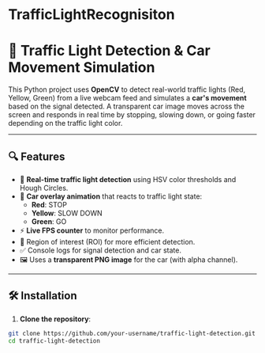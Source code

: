 # TrafficLightRecognisiton
# 🚦 Traffic Light Detection & Car Movement Simulation

This Python project uses **OpenCV** to detect real-world traffic lights (Red, Yellow, Green) from a live webcam feed and simulates a **car's movement** based on the signal detected. A transparent car image moves across the screen and responds in real time by stopping, slowing down, or going faster depending on the traffic light color.

---

## 🔍 Features

- 🎥 **Real-time traffic light detection** using HSV color thresholds and Hough Circles.
- 🚗 **Car overlay animation** that reacts to traffic light state:
  - **Red**: STOP
  - **Yellow**: SLOW DOWN
  - **Green**: GO
- ⚡ **Live FPS counter** to monitor performance.
- 📌 Region of interest (ROI) for more efficient detection.
- ✅ Console logs for signal detection and car state.
- 🖼️ Uses a **transparent PNG image** for the car (with alpha channel).

---

## 🛠️ Installation

1. **Clone the repository**:

```bash
git clone https://github.com/your-username/traffic-light-detection.git
cd traffic-light-detection
